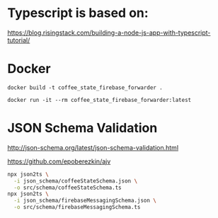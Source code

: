 # Typescript is based on:
https://blog.risingstack.com/building-a-node-js-app-with-typescript-tutorial/

# Docker
```
docker build -t coffee_state_firebase_forwarder .

docker run -it --rm coffee_state_firebase_forwarder:latest
```

# JSON Schema Validation

http://json-schema.org/latest/json-schema-validation.html

https://github.com/epoberezkin/ajv

```bash
npx json2ts \
  -i json_schema/coffeeStateSchema.json \
  -o src/schema/coffeeStateSchema.ts
npx json2ts \
  -i json_schema/firebaseMessagingSchema.json \
  -o src/schema/firebaseMessagingSchema.ts
```